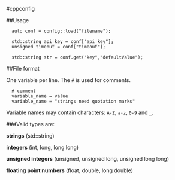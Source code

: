#cppconfig

##Usage

```
  auto conf = config::load("filename");
  
  std::string api_key = conf["api_key"];
  unsigned timeout = conf["timeout"];
  
  std::string str = conf.get("key","defaultValue");
```

##File format

One variable per line. The `#` is used for comments.

```
  # comment
  variable_name = value
  variable_name = "strings need quotation marks"
```

Variable names may contain characters: `A-Z`, `a-z`, `0-9` and `_`.

###Valid types are:

__strings__ (std::string)

__integers__ (int, long, long long)

__unsigned integers__ (unsigned, unsigned long, unsigned long long)

__floating point numbers__ (float, double, long double)

